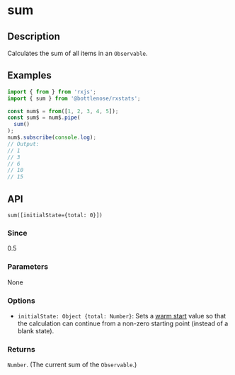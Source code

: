 # sum

## Description

Calculates the sum of all items in an `Observable`.

## Examples

```javascript
import { from } from 'rxjs';
import { sum } from '@bottlenose/rxstats';

const num$ = from([1, 2, 3, 4, 5]);
const sum$ = num$.pipe(
  sum()
);
num$.subscribe(console.log);
// Output:
// 1
// 3
// 6
// 10
// 15
```

## API
```
sum([initialState={total: 0}])
```

### Since
0.5

### Parameters
None

### Options
- `initialState: Object {total: Number}`: Sets a [warm start](https://app.gitbook.com/@brianbuccaneer/s/rxjs-stats/guides/warmstarts) value so that the calculation can continue from a non-zero starting point (instead of a blank state).

### Returns
`Number`. (The current sum of the `Observable`.)

